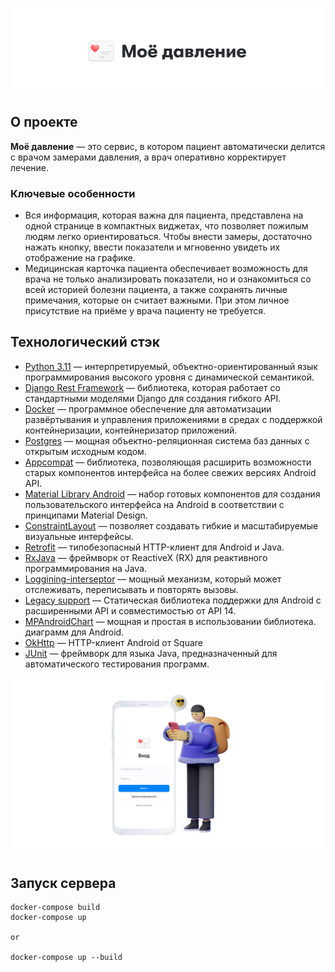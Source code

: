 ![Preview](preview.png)

## О проекте

**Моё давление** — это сервис, в котором пациент автоматически делится с врачом замерами давления, а врач оперативно корректирует лечение.

### Ключевые особенности
- Вся информация, которая важна для пациента, представлена на одной странице в компактных виджетах, что позволяет пожилым людям легко ориентироваться. Чтобы внести замеры, достаточно нажать кнопку, ввести показатели и мгновенно увидеть их отображение на графике.
- Медицинская карточка пациента обеспечивает возможность для врача не только анализировать показатели, но и ознакомиться со всей историей болезни пациента, а также сохранять личные примечания, которые он считает важными. При этом личное присутствие на приёме у врача пациенту не требуется.

## Технологический стэк
- [Python 3.11](https://docs.python.org/3/) — интерпретируемый, объектно-ориентированный язык программирования высокого уровня с динамической семантикой.
- [Django Rest Framework](https://www.django-rest-framework.org/) — библиотека, которая работает со стандартными моделями Django для создания гибкого API.
- [Docker](https://www.docker.com/) — программное обеспечение для автоматизации развёртывания и управления приложениями в средах с поддержкой контейнеризации, контейнеризатор приложений.
- [Postgres](https://www.postgresql.org/) — мощная объектно-реляционная система баз данных с открытым исходным кодом.
- [Appcompat](https://developer.android.com/jetpack/androidx/releases/appcompat) — библиотека, позволяющая расширить возможности старых компонентов интерфейса на более свежих версиях Android API.
- [Material Library Android](https://m2.material.io/develop/android/docs/getting-started) — набор готовых компонентов для создания пользовательского интерфейса на Android в соответствии с принципами Material Design.
- [ConstraintLayout](https://developer.android.com/reference/androidx/constraintlayout/widget/ConstraintLayout) — позволяет создавать гибкие и масштабируемые визуальные интерфейсы.
- [Retrofit](https://square.github.io/retrofit/) — типобезопасный HTTP-клиент для Android и Java.
- [RxJava](https://github.com/ReactiveX/RxAndroid) — фреймворк от ReactiveX (RX) для реактивного программирования на Java.
- [Loggining-interseptor](https://square.github.io/okhttp/features/interceptors/) — мощный механизм, который может отслеживать, переписывать и повторять вызовы.
- [Legacy support](https://androidx.tech/artifacts/legacy/legacy-support-v4/1.0.0) — Статическая библиотека поддержки для Android с расширенными API и совместимостью от API 14.
- [MPAndroidChart](https://github.com/PhilJay/MPAndroidChart) — мощная и простая в использовании библиотека. диаграмм для Android.
- [OkHttp](https://square.github.io/okhttp/) — HTTP-клиент Android от Square
- [JUnit](https://developer.android.com/training/testing/local-tests) — фреймворк для языка Java, предназначенный для автоматического тестирования программ.

![Demo](demo.png)

## Запуск сервера
```
docker-compose build
docker-compose up

or

docker-compose up --build
```